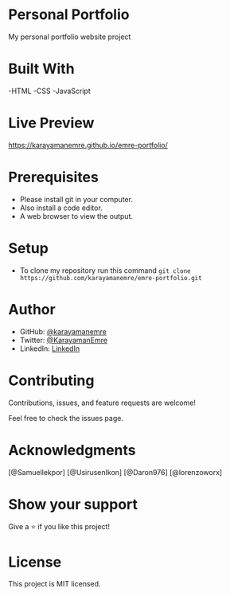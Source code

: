 # Personal Portfolio
 My personal portfolio website project

# Built With
-HTML
-CSS
-JavaScript

# Live Preview

https://karayamanemre.github.io/emre-portfolio/

# Prerequisites
   - Please install git in your computer.
   - Also install a code editor.
   - A web browser to view the output.
   
# Setup
   - To clone my repository run this command `git clone https://github.com/karayamanemre/emre-portfolio.git`  


# Author

- GitHub: [@karayamanemre](https://github.com/karayamanemre)
- Twitter: [@KarayamanEmre](https://twitter.com/KarayamanEmre)
- LinkedIn: [LinkedIn](https://www.linkedin.com/in/emre-karayaman-a7b45b243/)

# Contributing

Contributions, issues, and feature requests are welcome!

Feel free to check the issues page.

# Acknowledgments

[@Samuellekpor]
[@UsirusenIkon]
[@Daron976]
[@lorenzoworx]

# Show your support

Give a ⭐️ if you like this project!

# License

This project is MIT licensed.
